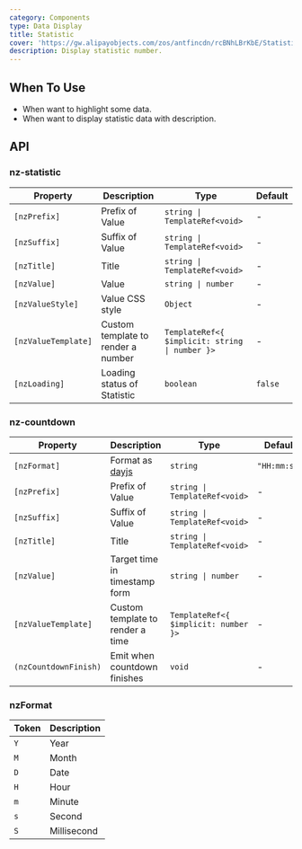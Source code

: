 ```yaml
---
category: Components
type: Data Display
title: Statistic
cover: 'https://gw.alipayobjects.com/zos/antfincdn/rcBNhLBrKbE/Statistic.svg'
description: Display statistic number.
---
```



## When To Use

- When want to highlight some data.
- When want to display statistic data with description.


## API

### nz-statistic

| Property            | Description                        | Type                                           | Default |
| ------------------- | ---------------------------------- | ---------------------------------------------- | ------- |
| `[nzPrefix]`        | Prefix of Value                    | `string \| TemplateRef<void>`                  | -       |
| `[nzSuffix]`        | Suffix of Value                    | `string \| TemplateRef<void>`                  | -       |
| `[nzTitle]`         | Title                              | `string \| TemplateRef<void>`                  | -       |
| `[nzValue]`         | Value                              | `string \| number`                             | -       |
| `[nzValueStyle]`    | Value CSS style                    | `Object`                                       | -       |
| `[nzValueTemplate]` | Custom template to render a number | `TemplateRef<{ $implicit: string \| number }>` | -       |
| `[nzLoading]`       | Loading status of Statistic        | `boolean`                                      | `false` |

### nz-countdown

| Property              | Description                      | Type                                 | Default      |
| --------------------- | -------------------------------- | ------------------------------------ | ------------ |
| `[nzFormat]`          | Format as [dayjs](https://day.js.org/) | `string`                       | `"HH:mm:ss"` |
| `[nzPrefix]`          | Prefix of Value                  | `string \| TemplateRef<void>`        | -            |
| `[nzSuffix]`          | Suffix of Value                  | `string \| TemplateRef<void>`        | -            |
| `[nzTitle]`           | Title                            | `string \| TemplateRef<void>`        | -            |
| `[nzValue]`           | Target time in timestamp form    | `string \| number`                   | -            |
| `[nzValueTemplate]`   | Custom template to render a time | `TemplateRef<{ $implicit: number }>` | -            |
| `(nzCountdownFinish)` | Emit when countdown finishes     | `void`                               | -            |

### nzFormat

| Token | Description |
| ----- | ----------- |
| `Y`   | Year        |
| `M`   | Month       |
| `D`   | Date        |
| `H`   | Hour        |
| `m`   | Minute      |
| `s`   | Second      |
| `S`   | Millisecond |
